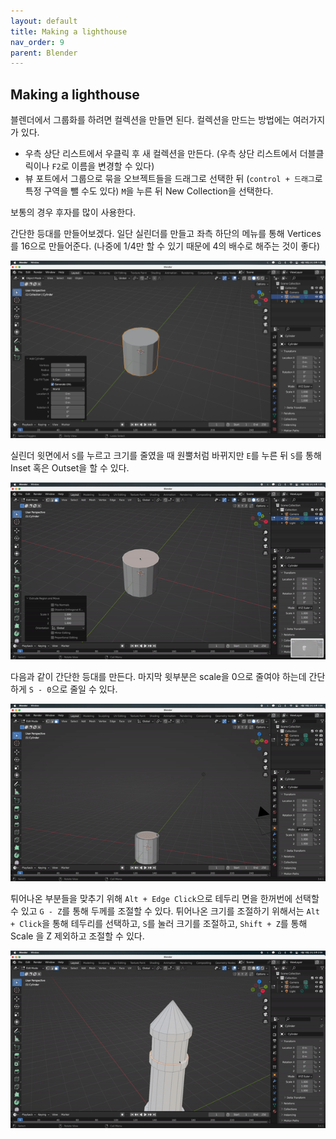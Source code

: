 ```yaml
---
layout: default
title: Making a lighthouse
nav_order: 9
parent: Blender
---
```


## Making a lighthouse

블렌더에서 그룹화를 하려면 컬렉션을 만들면 된다. 컬렉션을 만드는 방법에는 여러가지가 있다.

- 우측 상단 리스트에서 우클릭 후 새 컬렉션을 만든다. (우측 상단 리스트에서 더블클릭이나 `F2`로 이름을 변경할 수 있다)
- 뷰 포트에서 그룹으로 묶을 오브젝트들을 드래그로 선택한 뒤 (`control + 드래그`로 특정 구역을 뺄 수도 있다) `M`을 누른 뒤 New Collection을 선택한다.

보통의 경우 후자를 많이 사용한다.

간단한 등대를 만들어보겠다.
일단 실린더를 만들고 좌측 하단의 메뉴를 통해 Vertices를 16으로 만들어준다. (나중에 1/4만 할 수 있기 때문에 4의 배수로 해주는 것이 좋다)

![result](./img/09/01.png)

실린더 윗면에서 `S`를 누르고 크기를 줄였을 때 원뿔처럼 바뀌지만 `E`를 누른 뒤 `S`를 통해 Inset 혹은 Outset을 할 수 있다.

![result](./img/09/02.gif)

다음과 같이 간단한 등대를 만든다. 마지막 윗부분은 scale을 0으로 줄여야 하는데 간단하게 `S - 0`으로 줄일 수 있다.

![result](./img/09/03.gif)

튀어나온 부분들을 맞추기 위해 `Alt + Edge Click`으로 테두리 면을 한꺼번에 선택할 수 있고 `G - Z`를 통해 두께를 조절할 수 있다. 튀어나온 크기를 조절하기 위해서는 `Alt + Click`을 통해 테두리를 선택하고, `S`를 눌러 크기를 조절하고, `Shift + Z`를 통해 Scale 을 Z 제외하고 조절할 수 있다.

![result](./img/09/04.gif)
